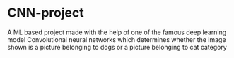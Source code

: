 # CNN-project
A ML based project made with the help of one of the famous deep learning model Convolutional neural networks which determines whether the image shown is a picture belonging to dogs or a picture belonging to cat category 
